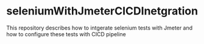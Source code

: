 # seleniumWithJmeterCICDInetgration
This repository describes how to intgerate selenium tests with Jmeter and how to configure these tests with CICD pipeline
